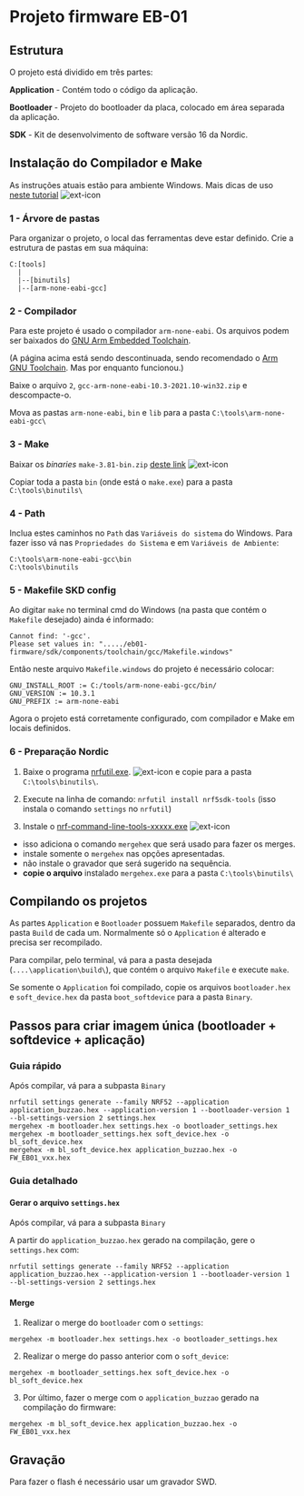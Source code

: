 # Projeto firmware EB-01

## Estrutura

O projeto está dividido em três partes:

**Application** - Contém todo o código da aplicação.

**Bootloader** - Projeto do bootloader da placa, colocado em área separada da aplicação.

**SDK** - Kit de desenvolvimento de software versão 16 da Nordic.


## Instalação do Compilador e Make

As instruções atuais estão para ambiente Windows. Mais dicas de uso [neste tutorial](https://embarcados.com.br/c-para-arm-cortex-m-usando-gcc-e-make/) ![ext-icon]


### 1 - Árvore de pastas

Para organizar o projeto, o local das ferramentas deve estar definido. Crie a estrutura de pastas em sua máquina:

```
C:[tools]
  |
  |--[binutils]
  |--[arm-none-eabi-gcc]
```

### 2 - Compilador

Para este projeto é usado o compilador `arm-none-eabi`. Os arquivos podem ser baixados do [GNU Arm Embedded Toolchain](https://developer.arm.com/tools-and-software/open-source-software/developer-tools/gnu-toolchain/gnu-rm/downloads).

(A página acima está sendo descontinuada, sendo recomendado o [Arm GNU Toolchain](https://developer.arm.com/Tools%20and%20Software/GNU%20Toolchain). Mas por enquanto funcionou.)

Baixe o arquivo `2`, `gcc-arm-none-eabi-10.3-2021.10-win32.zip` e descompacte-o.

Mova as pastas `arm-none-eabi`, `bin` e `lib` para a pasta `C:\tools\arm-none-eabi-gcc\`


### 3 - Make

Baixar os *binaries* `make-3.81-bin.zip` [deste link](https://gnuwin32.sourceforge.net/packages/make.htm) ![ext-icon]

Copiar toda a pasta `bin` (onde está o `make.exe`) para a pasta `C:\tools\binutils\`


### 4 - Path

Inclua estes caminhos no `Path` das `Variáveis do sistema` do Windows. Para fazer isso vá nas `Propriedades do Sistema` e em `Variáveis de Ambiente`:

```
C:\tools\arm-none-eabi-gcc\bin
C:\tools\binutils
```


### 5 - Makefile SKD config

Ao digitar `make` no terminal cmd do Windows (na pasta que contém o `Makefile` desejado) ainda é informado:

```
Cannot find: '-gcc'.
Please set values in: "...../eb01-firmware/sdk/components/toolchain/gcc/Makefile.windows"
```

Então neste arquivo `Makefile.windows` do projeto é necessário colocar:

```
GNU_INSTALL_ROOT := C:/tools/arm-none-eabi-gcc/bin/
GNU_VERSION := 10.3.1
GNU_PREFIX := arm-none-eabi
```

Agora o projeto está corretamente configurado, com compilador e Make em locais definidos.


### 6 - Preparação Nordic

1. Baixe o programa [nrfutil.exe](https://www.nordicsemi.com/Software-and-tools/Development-Tools/nRF-Util). ![ext-icon] e copie para a pasta `C:\tools\binutils\`.

2. Execute na linha de comando: `nrfutil install nrf5sdk-tools` (isso instala o comando `settings` no `nrfutil`)

3. Instale o [nrf-command-line-tools-xxxxx.exe](https://www.nordicsemi.com/Products/Development-tools/nRF-Command-Line-Tools/Download?lang=en#infotabs) ![ext-icon]
 - isso adiciona o comando `mergehex` que será usado para fazer os merges.
 - instale somente o `mergehex` nas opções apresentadas.
 - não instale o gravador que será sugerido na sequência.
 - **copie o arquivo** instalado `mergehex.exe` para a pasta `C:\tools\binutils\`


## Compilando os projetos


As partes `Application` e `Bootloader` possuem `Makefile` separados, dentro da pasta `Build` de cada um. Normalmente só o `Application` é alterado e precisa ser recompilado.

Para compilar, pelo terminal, vá para a pasta desejada (`....\application\build\`), que contém o arquivo `Makefile` e execute `make`.

Se somente o `Application` foi compilado, copie os arquivos `bootloader.hex` e `soft_device.hex` da pasta `boot_softdevice` para a pasta `Binary`.


## Passos para criar imagem única (bootloader + softdevice + aplicação)

### Guia rápido

Após compilar, vá para a subpasta `Binary`

```
nrfutil settings generate --family NRF52 --application application_buzzao.hex --application-version 1 --bootloader-version 1 --bl-settings-version 2 settings.hex
mergehex -m bootloader.hex settings.hex -o bootloader_settings.hex
mergehex -m bootloader_settings.hex soft_device.hex -o bl_soft_device.hex
mergehex -m bl_soft_device.hex application_buzzao.hex -o FW_EB01_vxx.hex
```

### Guia detalhado


#### Gerar o arquivo `settings.hex`

Após compilar, vá para a subpasta `Binary`

A partir do `application_buzzao.hex` gerado na compilação, gere o `settings.hex` com:

```
nrfutil settings generate --family NRF52 --application application_buzzao.hex --application-version 1 --bootloader-version 1 --bl-settings-version 2 settings.hex
```

#### Merge

1. Realizar o merge do `bootloader` com o `settings`:

```
mergehex -m bootloader.hex settings.hex -o bootloader_settings.hex
```

2. Realizar o merge do passo anterior com o `soft_device`:

```
mergehex -m bootloader_settings.hex soft_device.hex -o bl_soft_device.hex
```

3. Por último, fazer o merge com o `application_buzzao` gerado na compilação do firmware:

```
mergehex -m bl_soft_device.hex application_buzzao.hex -o FW_EB01_vxx.hex
```

## Gravação

Para fazer o flash é necessário usar um gravador SWD.


[ext-icon]: http://www.koetzler.com/ext.png "External link"
